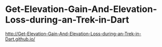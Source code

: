 # Get-Elevation-Gain-And-Elevation-Loss-during-an-Trek-in-Dart

http://Get-Elevation-Gain-And-Elevation-Loss-during-an-Trek-in-Dart.github.io/
